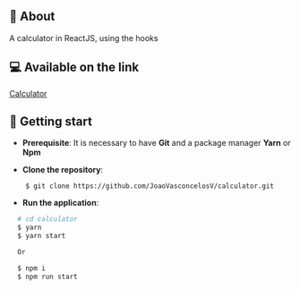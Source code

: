 ## :pushpin: About
A calculator in ReactJS, using the hooks

## :computer: Available on the link
[Calculator](https://calculator-reactjs-hooks.netlify.app/)

## :rocket: Getting start

- **Prerequisite**: It is necessary to have **Git** and a package manager **Yarn** or **Npm**

- **Clone the repository**:

```
    $ git clone https://github.com/JoaoVasconcelosV/calculator.git
```

- **Run the application**:

```sh
  # cd calculator
  $ yarn
  $ yarn start

  Or

  $ npm i
  $ npm run start
```
